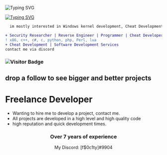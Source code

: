 ![Typing SVG](https://readme-typing-svg.herokuapp.com/?lines=Hello+World!) <br/>


[![Typing SVG](https://readme-typing-svg.herokuapp.com?font=Fira+Code&pause=1000&color=4211FF&background=24831200&width=435&lines=HELLO+WELCOME+-+INCODE;Reverse+%26%26+Kernel+Developer)](https://git.io/typing-svg)







```diff
  im mostly interested in Windows kernel development, Cheat Development and programming.

+ Security Researcher | Reverse Engineer | Programmer | Cheat Developer  
! x86, c++, c#, c, python, php, Perl, lua
+ Cheat Development | Software Development Services
contact me via discord

```


### ![Visitor Badge](https://visitor-badge.laobi.icu/badge?page_id=DefaultO.DefaultO)



## drop a follow to see bigger and better projects


# Freelance Developer
- Wanting to hire me to develop a project, contact me.
- All projects are developed in a high level and high quality code 
- high reputation and quick development times.


<h3 align="center">Over 7 years of experience</h4>
<p align="center">My Discord: [f$0c1ty]#9904</p>


</pre><br>

